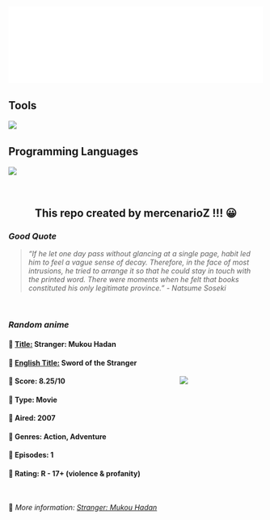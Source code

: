 
<img src="svg/nai.svg" />

<p>
  <h2>Tools</h2>
  <a href="https://skillicons.dev">
    <img src="https://skillicons.dev/icons?i=git,bash,vim,ubuntu,tensorflow,pytorch,docker,raspberrypi" />
  </a>

  <br />

  <h2>Programming Languages</h2>

  <a href="https://skillicons.dev">
    <img src="https://skillicons.dev/icons?i=python,c,cpp" />
  </a>
</p>

<br />

<h2 align="center">This repo created by mercenarioZ !!! 😀</h2>
<h3><i>Good Quote</i></h3>

<blockquote>
<i>
“If he let one day pass without glancing at a single page, habit led him to feel a vague sense of decay. Therefore, in the face of most intrusions, he tried to arrange it so that he could stay in touch with the printed word. There were moments when he felt that books constituted his only legitimate province.” - Natsume Soseki
</i>
</blockquote>

<br />

<h3><i>Random anime</i></h3>

<h4>
  <strong>🥭 <u>Title:</u></strong> Stranger: Mukou Hadan
</h4>

<h4>🌿 <u>English Title:</u> Sword of the Stranger</h4>

<img align="right" width="165" src=https://cdn.myanimelist.net/images/anime/9/87066.jpg />

<h4>🌱 Score: 8.25/10</h4>

<h4>🌲 Type: Movie</h4>

<h4>🌴 Aired: 2007</h4>

<h4>🌵 Genres: Action, Adventure</h4>

<h4>🥑 Episodes: 1</h4>

<h4>🍏 Rating: R - 17+ (violence & profanity)</h4>

<br />

🍂 *More information: [Stranger: Mukou Hadan](https://myanimelist.net/anime/2418/Stranger__Mukou_Hadan)*
    